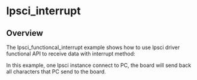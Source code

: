 # lpsci_interrupt

## Overview
The lpsci_functioncal_interrupt example shows how to use lpsci driver functional
API to receive data with interrupt method:

In this example, one lpsci instance connect to PC, the board will
send back all characters that PC send to the board.
